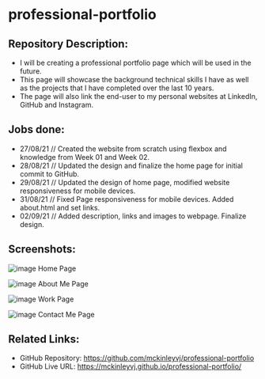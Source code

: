 # professional-portfolio

## Repository Description:

- I will be creating a professional portfolio page which will be used in the future.
- This page will showcase the background technical skills I have as well as the projects that I have completed over the last 10 years.
- The page will also link the end-user to my personal websites at LinkedIn, GitHub and Instagram.

## Jobs done:

- 27/08/21 // Created the website from scratch using flexbox and knowledge from Week 01 and Week 02.
- 28/08/21 // Updated the design and finalize the home page for initial commit to GitHub.
- 29/08/21 // Updated the design of home page, modified website responsiveness for mobile devices.
- 31/08/21 // Fixed Page responsiveness for mobile devices. Added about.html and set links.
- 02/09/21 // Added description, links and images to webpage. Finalize design.

## Screenshots:
![image](https://user-images.githubusercontent.com/87624839/131703071-b773039e-313c-42f8-8ed9-77e51cb1bf48.png)
Home Page

![image](https://user-images.githubusercontent.com/87624839/131703172-1b753f9e-8c43-4d37-babb-182c22d22180.png)
About Me Page

![image](https://user-images.githubusercontent.com/87624839/131703257-efec09cb-78b7-4b3d-97f1-7c785b9f4ee2.png)
Work Page

![image](https://user-images.githubusercontent.com/87624839/131703313-fa13c8f1-1e30-4385-8ac3-83566192af56.png)
Contact Me Page

## Related Links:
- GitHub Repository: https://github.com/mckinleyvj/professional-portfolio
- GitHub Live URL: https://mckinleyvj.github.io/professional-portfolio/
